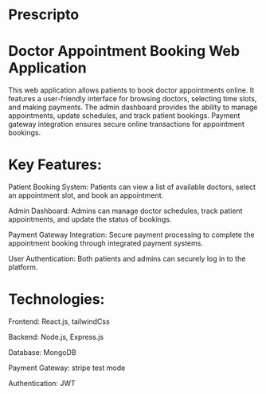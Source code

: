 # Prescripto

# Doctor Appointment Booking Web Application

This web application allows patients to book doctor appointments online. It features a user-friendly interface for browsing doctors, selecting time slots, and making payments. The admin dashboard provides the ability to manage appointments, update schedules, and track patient bookings. Payment gateway integration ensures secure online transactions for appointment bookings.

# Key Features:
Patient Booking System: Patients can view a list of available doctors, select an appointment slot, and book an appointment.

Admin Dashboard: Admins can manage doctor schedules, track patient appointments, and update the status of bookings.

Payment Gateway Integration: Secure payment processing to complete the appointment booking through integrated payment systems.

User Authentication: Both patients and admins can securely log in to the platform.

# Technologies:
Frontend: React.js, tailwindCss

Backend: Node.js, Express.js

Database: MongoDB

Payment Gateway: stripe test mode

Authentication: JWT 
